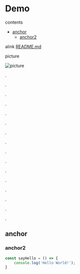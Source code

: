 # Demo

contents
- [anchor](#anchor)
  - [anchor2](#anchor2)


alink [README.md](/menu1/README)


picture

![picture](http://139.9.209.176:8000/mdserver_demo/images/logo.png)

.

. 

.

.

.

. 

.

.

.

. 

.

.

.

. 

.

.
## <a name="anchor">anchor</a>
### <a name="anchor2">anchor2</a>
```javascript
const sayHello = () => {
    console.log('Hello World!');
}
```

